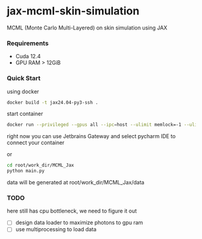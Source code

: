 # jax-mcml-skin-simulation
MCML (Monte Carlo Multi-Layered) on skin simulation using JAX

### Requirements
* Cuda 12.4
* GPU RAM > 12GiB

### Quick Start
using docker
```bash
docker build -t jax24.04-py3-ssh .
```
start container
```bash
docker run --privileged --gpus all --ipc=host --ulimit memlock=-1 --ulimit stack=67108864 -p 2222:22 -v .:/root/work_dir/MCML_Jax -d jax24.04-py3-ssh
```

right now you can use Jetbrains Gateway and select pycharm IDE to connect your container

or

```bash
cd root/work_dir/MCML_Jax
python main.py
```

data will be generated at root/work_dir/MCML_Jax/data


### TODO
here still has cpu bottleneck, we need to figure it out
- [ ] design data loader to maximize photons to gpu ram
- [ ] use multiprocessing to load data
